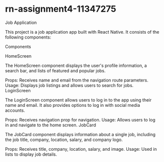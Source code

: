 # rn-assignment4-11347275
Job Application

This project is a job application app built with React Native. It consists of the following components:

Components

HomeScreen

The HomeScreen component displays the user's profile information, a search bar, and lists of featured and popular jobs.

Props: Receives name and email from the navigation route parameters.
Usage: Displays job listings and allows users to search for jobs.
LoginScreen

The LoginScreen component allows users to log in to the app using their name and email. It also provides options to log in with social media accounts.

Props: Receives navigation prop for navigation.
Usage: Allows users to log in and navigate to the home screen.
JobCard

The JobCard component displays information about a single job, including the job title, company, location, salary, and company logo.

Props: Receives title, company, location, salary, and image.
Usage: Used in lists to display job details.